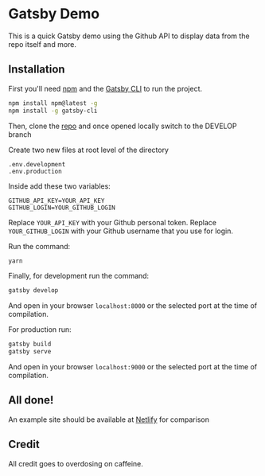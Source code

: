 # Gatsby Demo

This is a quick Gatsby demo using the Github API to display data from the repo itself and more.

## Installation

First you'll need [npm](https://docs.npmjs.com/about-npm-versions) and the [Gatsby CLI](https://www.gatsbyjs.com/get-started/) to run the project.

```bash
npm install npm@latest -g
npm install -g gatsby-cli
```

Then, clone the [repo](https://github.com/ArturoTorresMartinez/gatsby-demo/tree/develop) and once opened locally switch to the DEVELOP branch

Create two new files at root level of the directory

```
.env.development
.env.production
```

Inside add these two variables:

```
GITHUB_API_KEY=YOUR_API_KEY
GITHUB_LOGIN=YOUR_GITHUB_LOGIN
```

Replace `YOUR_API_KEY` with your Github personal token.
Replace `YOUR_GITHUB_LOGIN` with your Github username that you use for login.

Run the command:

```bash
yarn
```

Finally, for development run the command:

```bash
gatsby develop
```

And open in your browser `localhost:8000` or the selected port at the time of compilation.

For production run:

```bash
gatsby build
gatsby serve
```

And open in your browser `localhost:9000` or the selected port at the time of compilation.

## All done!

An example site should be available at [Netlify](https://nifty-elion-949ad3.netlify.app/) for comparison

## Credit

All credit goes to overdosing on caffeine.
